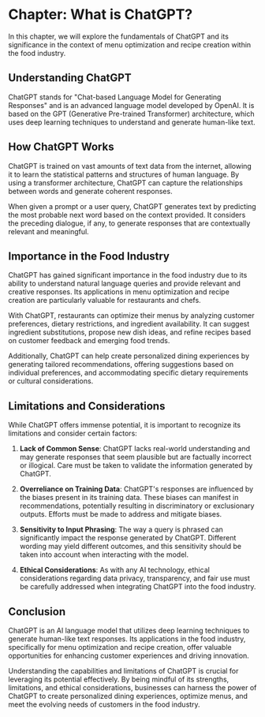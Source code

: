 Chapter: What is ChatGPT?
=========================

In this chapter, we will explore the fundamentals of ChatGPT and its significance in the context of menu optimization and recipe creation within the food industry.

Understanding ChatGPT
---------------------

ChatGPT stands for "Chat-based Language Model for Generating Responses" and is an advanced language model developed by OpenAI. It is based on the GPT (Generative Pre-trained Transformer) architecture, which uses deep learning techniques to understand and generate human-like text.

How ChatGPT Works
-----------------

ChatGPT is trained on vast amounts of text data from the internet, allowing it to learn the statistical patterns and structures of human language. By using a transformer architecture, ChatGPT can capture the relationships between words and generate coherent responses.

When given a prompt or a user query, ChatGPT generates text by predicting the most probable next word based on the context provided. It considers the preceding dialogue, if any, to generate responses that are contextually relevant and meaningful.

Importance in the Food Industry
-------------------------------

ChatGPT has gained significant importance in the food industry due to its ability to understand natural language queries and provide relevant and creative responses. Its applications in menu optimization and recipe creation are particularly valuable for restaurants and chefs.

With ChatGPT, restaurants can optimize their menus by analyzing customer preferences, dietary restrictions, and ingredient availability. It can suggest ingredient substitutions, propose new dish ideas, and refine recipes based on customer feedback and emerging food trends.

Additionally, ChatGPT can help create personalized dining experiences by generating tailored recommendations, offering suggestions based on individual preferences, and accommodating specific dietary requirements or cultural considerations.

Limitations and Considerations
------------------------------

While ChatGPT offers immense potential, it is important to recognize its limitations and consider certain factors:

1. **Lack of Common Sense**: ChatGPT lacks real-world understanding and may generate responses that seem plausible but are factually incorrect or illogical. Care must be taken to validate the information generated by ChatGPT.

2. **Overreliance on Training Data**: ChatGPT's responses are influenced by the biases present in its training data. These biases can manifest in recommendations, potentially resulting in discriminatory or exclusionary outputs. Efforts must be made to address and mitigate biases.

3. **Sensitivity to Input Phrasing**: The way a query is phrased can significantly impact the response generated by ChatGPT. Different wording may yield different outcomes, and this sensitivity should be taken into account when interacting with the model.

4. **Ethical Considerations**: As with any AI technology, ethical considerations regarding data privacy, transparency, and fair use must be carefully addressed when integrating ChatGPT into the food industry.

Conclusion
----------

ChatGPT is an AI language model that utilizes deep learning techniques to generate human-like text responses. Its applications in the food industry, specifically for menu optimization and recipe creation, offer valuable opportunities for enhancing customer experiences and driving innovation.

Understanding the capabilities and limitations of ChatGPT is crucial for leveraging its potential effectively. By being mindful of its strengths, limitations, and ethical considerations, businesses can harness the power of ChatGPT to create personalized dining experiences, optimize menus, and meet the evolving needs of customers in the food industry.
